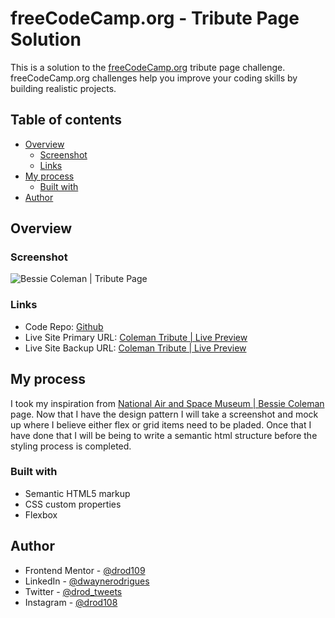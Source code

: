 # freeCodeCamp.org - Tribute Page Solution

This is a solution to the [freeCodeCamp.org](https://www.freecodecamp.org/learn/2022/responsive-web-design/build-a-tribute-page-project/build-a-tribute-page) tribute page challenge. freeCodeCamp.org challenges help you improve your coding skills by building realistic projects.

## Table of contents

- [Overview](#overview)
  - [Screenshot](#screenshot)
  - [Links](#links)
- [My process](#my-process)
  - [Built with](#built-with)
- [Author](#author)

## Overview

### Screenshot

![Bessie Coleman | Tribute Page](https://i.postimg.cc/Hn05DDvT/Screenshot-2023-12-31-151532.png)

### Links

- Code Repo: [Github](https://github.com/drod109/tribute-page)
- Live Site Primary URL: [Coleman Tribute | Live Preview](https://drod109.github.io/tribute-page/)
- Live Site Backup URL: [Coleman Tribute | Live Preview](https://codepen.io/drodrigues/full/vYPEJbV)

## My process

I took my inspiration from [National Air and Space Museum | Bessie Coleman](https://airandspace.si.edu/explore/stories/bessie-coleman) page.
Now that I have the design pattern I will take a screenshot and mock up where I believe either flex or grid items need to be pladed. Once that I have done that I will be being to write a semantic html structure before the styling process is completed.

### Built with

- Semantic HTML5 markup
- CSS custom properties
- Flexbox

## Author

- Frontend Mentor - [@drod109](https://www.frontendmentor.io/profile/drod109)
- LinkedIn - [@dwaynerodrigues](https://www.linkedin.com/in/dwaynerodrigues/)
- Twitter - [@drod_tweets](https://www.twitter.com/drod_tweets)
- Instagram - [@drod108](https://www.instagram.com/drod108/)
